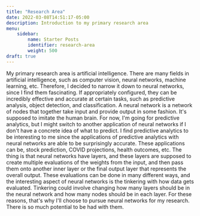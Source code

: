 ```yaml
---
title: "Research Area"
date: 2022-03-08T14:51:17-05:00
description: Introduction to my primary research area
menu:
    sidebar:
        name: Starter Posts
        identifier: research-area
        weight: 500
draft: true
---
```


My primary research area is artificial intelligence. There are many fields in artificial intelligence, such as 
computer vision, neural networks, machine learning, etc. Therefore, I decided to narrow it down to neural networks,
since I find them fascinating. If appropriately configured, they can be incredibly effective and accurate at
certain tasks, such as predictive analysis, object detection, and classification. A neural network is a network of nodes
that together take input and provide output in some fashion. It's supposed to imitate the human brain. 
For now, I'm going for predictive analytics, but I might switch to another application of neural networks if I don't have 
a concrete idea of what to predict. I find predictive analytics to be interesting to me since the applications of
predictive analytics with neural networks are able to be surprisingly accurate. These applications can be, stock prediction, COVID projections,
health outcomes, etc. The thing is that neural networks have layers, and these layers are supposed to create multiple
evaluations of the weights from the input, and then pass them onto another inner layer or the final output layer that 
represents the overall output. These evaluations can be done in many different ways, and the interesting aspect of neural
networks is the tinkering with how data gets evaluated. Tinkering could involve changing how many layers should be in the neural
network and how many nodes should be in each layer. For these reasons, that's why I'll choose to pursue neural networks for
my research. There is so much potential to be had with them.
